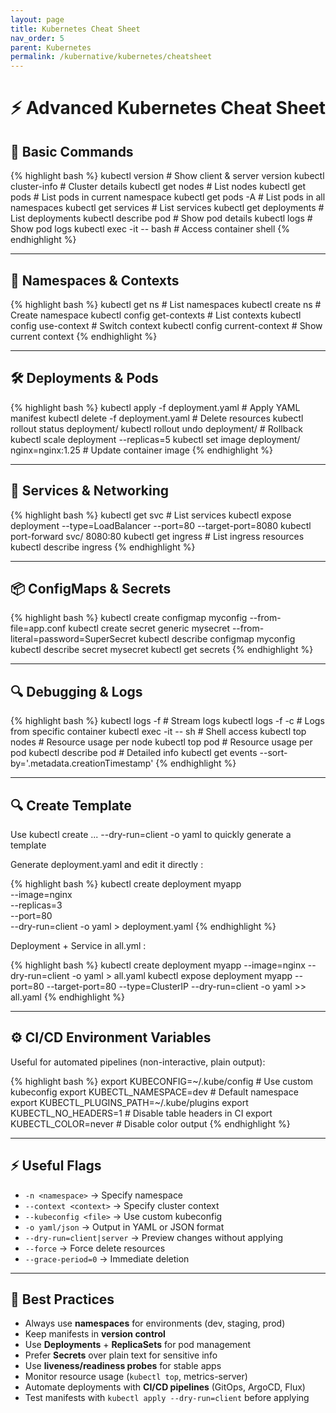 ```yaml
---
layout: page
title: Kubernetes Cheat Sheet
nav_order: 5
parent: Kubernetes
permalink: /kubernative/kubernetes/cheatsheet
---
```


# ⚡ Advanced Kubernetes Cheat Sheet

## 🚀 Basic Commands

{% highlight bash %}
kubectl version                      # Show client & server version
kubectl cluster-info                  # Cluster details
kubectl get nodes                     # List nodes
kubectl get pods                      # List pods in current namespace
kubectl get pods -A                   # List pods in all namespaces
kubectl get services                  # List services
kubectl get deployments               # List deployments
kubectl describe pod <pod-name>       # Show pod details
kubectl logs <pod-name>               # Show pod logs
kubectl exec -it <pod-name> -- bash   # Access container shell
{% endhighlight %}

---

## 📂 Namespaces & Contexts

{% highlight bash %}
kubectl get ns                        # List namespaces
kubectl create ns <name>              # Create namespace
kubectl config get-contexts           # List contexts
kubectl config use-context <context>  # Switch context
kubectl config current-context        # Show current context
{% endhighlight %}

---

## 🛠️ Deployments & Pods

{% highlight bash %}
kubectl apply -f deployment.yaml      # Apply YAML manifest
kubectl delete -f deployment.yaml     # Delete resources
kubectl rollout status deployment/<name>
kubectl rollout undo deployment/<name>  # Rollback
kubectl scale deployment <name> --replicas=5
kubectl set image deployment/<name> nginx=nginx:1.25  # Update container image
{% endhighlight %}

---

## 🔗 Services & Networking

{% highlight bash %}
kubectl get svc                        # List services
kubectl expose deployment <name> --type=LoadBalancer --port=80 --target-port=8080
kubectl port-forward svc/<service> 8080:80
kubectl get ingress                     # List ingress resources
kubectl describe ingress <name>
{% endhighlight %}

---

## 📦 ConfigMaps & Secrets

{% highlight bash %}
kubectl create configmap myconfig --from-file=app.conf
kubectl create secret generic mysecret --from-literal=password=SuperSecret
kubectl describe configmap myconfig
kubectl describe secret mysecret
kubectl get secrets
{% endhighlight %}

---

## 🔍 Debugging & Logs

{% highlight bash %}
kubectl logs -f <pod>                  # Stream logs
kubectl logs -f <pod> -c <container>   # Logs from specific container
kubectl exec -it <pod> -- sh           # Shell access
kubectl top nodes                       # Resource usage per node
kubectl top pod                         # Resource usage per pod
kubectl describe pod <pod>             # Detailed info
kubectl get events --sort-by='.metadata.creationTimestamp'
{% endhighlight %}

---

## 🔍 Create Template

Use kubectl create ... --dry-run=client -o yaml to quickly generate a template 

Generate deployment.yaml and edit it directly :

{% highlight bash %}
kubectl create deployment myapp \
  --image=nginx \
  --replicas=3 \
  --port=80 \
  --dry-run=client -o yaml > deployment.yaml
{% endhighlight %}

Deployment + Service in all.yml :

{% highlight bash %}
kubectl create deployment myapp --image=nginx --dry-run=client -o yaml > all.yaml
kubectl expose deployment myapp --port=80 --target-port=80 --type=ClusterIP --dry-run=client -o yaml >> all.yaml
{% endhighlight %}


---

## ⚙️ CI/CD Environment Variables

Useful for automated pipelines (non-interactive, plain output):

{% highlight bash %}
export KUBECONFIG=~/.kube/config       # Use custom kubeconfig
export KUBECTL_NAMESPACE=dev           # Default namespace
export KUBECTL_PLUGINS_PATH=~/.kube/plugins
export KUBECTL_NO_HEADERS=1            # Disable table headers in CI
export KUBECTL_COLOR=never              # Disable color output
{% endhighlight %}

---

## ⚡ Useful Flags

- `-n <namespace>` → Specify namespace  
- `--context <context>` → Specify cluster context  
- `--kubeconfig <file>` → Use custom kubeconfig  
- `-o yaml/json` → Output in YAML or JSON format  
- `--dry-run=client|server` → Preview changes without applying  
- `--force` → Force delete resources  
- `--grace-period=0` → Immediate deletion  

---

## 📝 Best Practices

- Always use **namespaces** for environments (dev, staging, prod)  
- Keep manifests in **version control**  
- Use **Deployments** + **ReplicaSets** for pod management  
- Prefer **Secrets** over plain text for sensitive info  
- Use **liveness/readiness probes** for stable apps  
- Monitor resource usage (`kubectl top`, metrics-server)  
- Automate deployments with **CI/CD pipelines** (GitOps, ArgoCD, Flux)  
- Test manifests with `kubectl apply --dry-run=client` before applying
